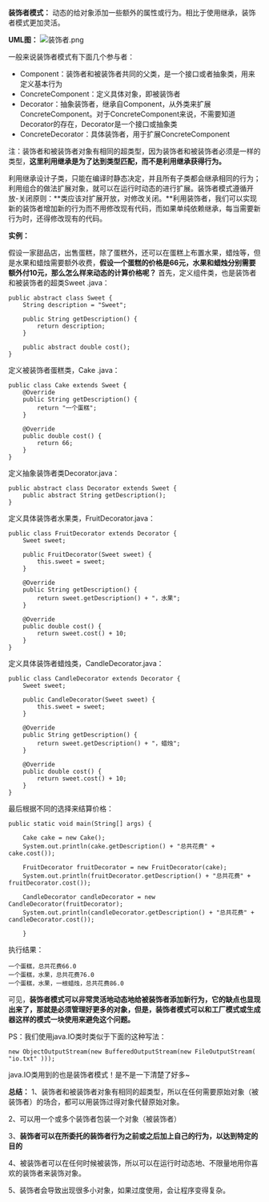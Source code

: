 **装饰者模式：**
动态的给对象添加一些额外的属性或行为。相比于使用继承，装饰者模式更加灵活。

**UML图：**
![装饰者.png](http://upload-images.jianshu.io/upload_images/587163-697df51451031108.png?imageMogr2/auto-orient/strip%7CimageView2/2/w/1240)

一般来说装饰者模式有下面几个参与者：
- Component：装饰者和被装饰者共同的父类，是一个接口或者抽象类，用来定义基本行为
- ConcreteComponent：定义具体对象，即被装饰者
- Decorator：抽象装饰者，继承自Component，从外类来扩展ConcreteComponent。对于ConcreteComponent来说，不需要知道Decorator的存在，Decorator是一个接口或抽象类
- ConcreteDecorator：具体装饰者，用于扩展ConcreteComponent

注：装饰者和被装饰者对象有相同的超类型，因为装饰者和被装饰者必须是一样的类型，**这里利用继承是为了达到类型匹配，而不是利用继承获得行为。**

利用继承设计子类，只能在编译时静态决定，并且所有子类都会继承相同的行为；利用组合的做法扩展对象，就可以在运行时动态的进行扩展。装饰者模式遵循开放-关闭原则：**类应该对扩展开放，对修改关闭。**利用装饰者，我们可以实现新的装饰者增加新的行为而不用修改现有代码，而如果单纯依赖继承，每当需要新行为时，还得修改现有的代码。

**实例：**

假设一家甜品店，出售蛋糕，除了蛋糕外，还可以在蛋糕上布置水果，蜡烛等，但是水果和蜡烛需要额外收费，**假设一个蛋糕的价格是66元，水果和蜡烛分别需要额外付10元，那么怎么样来动态的计算价格呢？**
首先，定义组件类，也是装饰者和被装饰者的超类Sweet .java：
```
public abstract class Sweet {
    String description = "Sweet";

    public String getDescription() {
        return description;
    }

    public abstract double cost();
}
```
定义被装饰者蛋糕类，Cake .java：
```
public class Cake extends Sweet {
    @Override
    public String getDescription() {
        return "一个蛋糕";
    }

    @Override
    public double cost() {
        return 66;
    }
}
```
定义抽象装饰者类Decorator.java：
```
public abstract class Decorator extends Sweet {
    public abstract String getDescription();
}
```
定义具体装饰者水果类，FruitDecorator.java：
```
public class FruitDecorator extends Decorator {
    Sweet sweet;

    public FruitDecorator(Sweet sweet) {
        this.sweet = sweet;
    }

    @Override
    public String getDescription() {
        return sweet.getDescription() + "，水果";
    }

    @Override
    public double cost() {
        return sweet.cost() + 10;
    }
}
```
定义具体装饰者蜡烛类，CandleDecorator.java：
```
public class CandleDecorator extends Decorator {
    Sweet sweet;

    public CandleDecorator(Sweet sweet) {
        this.sweet = sweet;
    }

    @Override
    public String getDescription() {
        return sweet.getDescription() + "，蜡烛";
    }

    @Override
    public double cost() {
        return sweet.cost() + 10;
    }
}
```
最后根据不同的选择来结算价格：
```
public static void main(String[] args) {

    Cake cake = new Cake();
    System.out.println(cake.getDescription() + "总共花费" + cake.cost());

    FruitDecorator fruitDecorator = new FruitDecorator(cake);
    System.out.println(fruitDecorator.getDescription() + "总共花费" + fruitDecorator.cost());

    CandleDecorator candleDecorator = new CandleDecorator(fruitDecorator);
    System.out.println(candleDecorator.getDescription() + "总共花费" + candleDecorator.cost());

    }
```
执行结果：
```
一个蛋糕，总共花费66.0
一个蛋糕，水果，总共花费76.0
一个蛋糕，水果，一根蜡烛，总共花费86.0
```
可见，**装饰者模式可以非常灵活地动态地给被装饰者添加新行为，它的缺点也显现出来了，那就是必须管理好更多的对象，但是，装饰者模式可以和工厂模式或生成器这样的模式一块使用来避免这个问题。**

PS：我们使用java.IO类时类似于下面的这种写法：
```
new ObjectOutputStream(new BufferedOutputStream(new FileOutputStream( "io.txt" )));
```
java.IO类用到的也是装饰者模式！是不是一下清楚了好多~

**总结：**
1、装饰者和被装饰者对象有相同的超类型，所以在任何需要原始对象（被装饰者）的场合，都可以用装饰过得对象代替原始对象。

2、可以用一个或多个装饰者包装一个对象（被装饰者）

3、**装饰者可以在所委托的装饰者行为之前或之后加上自己的行为，以达到特定的目的**

4、被装饰者可以在任何时候被装饰，所以可以在运行时动态地、不限量地用你喜欢的装饰者来装饰对象。

5、装饰者会导致出现很多小对象，如果过度使用，会让程序变得复杂。
